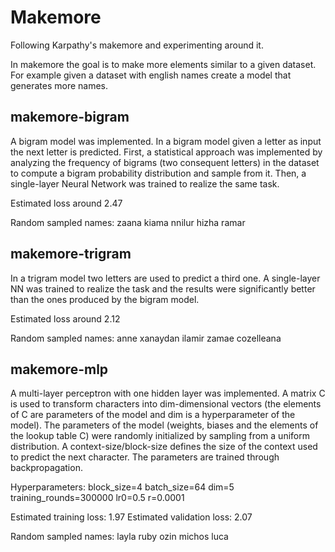# Makemore

Following Karpathy's makemore and experimenting around it.

In makemore the goal is to make more elements similar to a given dataset. For example given a dataset with english names create a model that generates more names.

## makemore-bigram

A bigram model was implemented. In a bigram model given a letter as input the next letter is predicted. 
First, a statistical approach was implemented by analyzing the frequency of bigrams (two consequent letters) in the dataset to compute a bigram probability distribution and sample from it.
Then, a single-layer Neural Network was trained to realize the same task.

Estimated loss around 2.47

Random sampled names:
zaana
kiama
nnilur
hizha
ramar

## makemore-trigram

In a trigram model two letters are used to predict a third one.
A single-layer NN was trained to realize the task and the results were significantly better than the ones produced by the bigram model.

Estimated loss around 2.12

Random sampled names:
anne
xanaydan
ilamir
zamae
cozelleana

## makemore-mlp

A multi-layer perceptron with one hidden layer was implemented. 
A matrix C is used to transform characters into dim-dimensional vectors (the elements of C are parameters of the model and dim is a hyperparameter of the model).
The parameters of the model (weights, biases and the elements of the lookup table C) were randomly initialized by sampling from a uniform distribution.
A context-size/block-size defines the size of the context used to predict the next character.
The parameters are trained through backpropagation.

Hyperparameters:
block_size=4 batch_size=64 dim=5 training_rounds=300000 lr0=0.5 r=0.0001

Estimated training loss: 1.97
Estimated validation loss: 2.07

Random sampled names:
layla
ruby
ozin
michos
luca